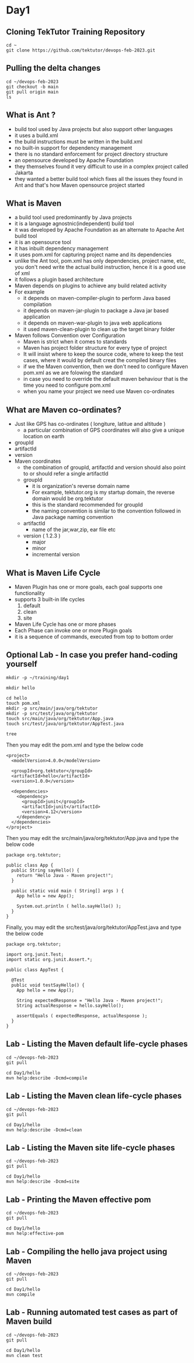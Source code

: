 # Day1

## Cloning TekTutor Training Repository
```
cd ~
git clone https://github.com/tektutor/devops-feb-2023.git
```

## Pulling the delta changes
```
cd ~/devops-feb-2023
git checkout -b main
git pull origin main
ls
```

## What is Ant ?
- build tool used by Java projects but also support other languages
- it uses a build.xml
- the build instructions must be written in the build.xml
- no built-in support for dependency management
- there is no standard enforcement for project directory structure
- an opensource developed by Apache Foundation
- they themselves found it very difficult to use in a complex project called Jakarta
- they wanted a better build tool which fixes all the issues they found in Ant and that's how Maven opensource project started

## What is Maven
- a build tool used predominantly by Java projects
- it is a language agnostnic(independent) build tool
- it was developed by Apache Foundation as an alternate to Apache Ant build tool
- it is an opensource tool
- it has inbuilt dependency management
- it uses pom.xml for capturing project name and its dependencies
- unlike the Ant tool, pom.xml has only dependencies, project name, etc, you don't need write the actual build instruction, hence it is a good use of xml
- it follows a plugin based architecture
- Maven depends on plugins to achieve any build related activity
- For example
  - it depends on maven-compiler-plugin to perform Java based compilation
  - it depends on maven-jar-plugin to package a Java jar based application
  - it depends on maven-war-plugin to java web applications
  - it used maven-clean-plugin to clean up the target binary folder
- Maven follows Convention over Configuration
  - Maven is strict when it comes to standards
  - Maven has project folder structure for every type of project
  - It will insist where to keep the source code, where to keep the test cases, where it would by default creat the compiled binary files
  - if we the Maven convention, then we don't need to configure Maven pom.xml as we are folowing the standard
  - in case you need to override the default maven behaviour that is the time you need to configure pom.xml
  - when you name your project we need use Maven co-ordinates


## What are Maven co-ordinates?
- Just like GPS has co-ordinates ( longiture, latitue and altitude )
  - a particular combination of GPS coordinates will also give a unique location on earth
- groupId
- artifactId
- version
- Maven coordinates
  - the combination of groupId, artifactId and version should also point to or should refer a single artifactId
  - groupId
    - it is organization's reverse domain name
    - For example, tektutor.org is my startup domain, the reverse domain would be org.tektutor
    - this is the standard recommended for groupId
    - the naming convention is similar to the convention followed in Java package naming convention
  - artifactId
    - name of the jar,war,zip, ear file etc
  - version ( 1.2.3 )
    - major
    - minor
    - incremental version


## What is Maven Life Cycle
- Maven Plugin has one or more goals, each goal supports one functionality
- supports 3 built-in life cycles
  1. default
  2. clean
  3. site
- Maven Life Cycle has one or more phases
- Each Phase can invoke one or more Plugin goals
- it is a sequence of commands, executed from top to bottom order

## Optional Lab - In case you prefer hand-coding yourself
```
mkdir -p ~/training/day1

mkdir hello

cd hello
touch pom.xml
mkdir -p src/main/java/org/tektutor
mkdir -p src/test/java/org/tektutor
touch src/main/java/org/tektutor/App.java
touch src/test/java/org/tektutor/AppTest.java

tree
```

Then you may edit the pom.xml and type the below code
```
<project>
  <modelVersion>4.0.0</modelVersion>
  
  <groupId>org.tektutor</groupId>
  <artifactId>hello</artifactId>
  <version>1.0.0</version>
  
  <dependencies>
    <dependency>
      <groupId>junit</groupId>
      <artifactId>junit</artifactId>
      <version>4.12</version>
    </dependency>
  </dependencies>
</project>
```

Then you may edit the src/main/java/org/tektutor/App.java and type the below code

```
package org.tektutor;

public class App {
  public String sayHello() {
    return "Hello Java - Maven project!";
  }
  
  public static void main ( String[] args ) {
    App hello = new App();
    
    System.out.println ( hello.sayHello() );
  }
}
```

Finally, you may edit the src/test/java/org/tektutor/AppTest.java and type the below code
```
package org.tektutor;

import org.junit.Test;
import static org.junit.Assert.*;

public class AppTest {
  
  @Test
  public void testSayHello() {
    App hello = new App();
    
    String expectedResponse = "Hello Java - Maven project!";
    String actualResponse = hello.sayHello();
    
    assertEquals ( expectedResponse, actualResponse );
  }
}
```


## Lab - Listing the Maven default life-cycle phases
```
cd ~/devops-feb-2023
git pull

cd Day1/hello
mvn help:describe -Dcmd=compile
```

## Lab - Listing the Maven clean life-cycle phases
```
cd ~/devops-feb-2023
git pull

cd Day1/hello
mvn help:describe -Dcmd=clean
```

## Lab - Listing the Maven site life-cycle phases
```
cd ~/devops-feb-2023
git pull

cd Day1/hello
mvn help:describe -Dcmd=site
```

## Lab - Printing the Maven effective pom
```
cd ~/devops-feb-2023
git pull

cd Day1/hello
mvn help:effective-pom
```

## Lab - Compiling the hello java project using Maven
```
cd ~/devops-feb-2023
git pull

cd Day1/hello
mvn compile
```

## Lab - Running automated test cases as part of Maven build
```
cd ~/devops-feb-2023
git pull

cd Day1/hello
mvn clean test
```

